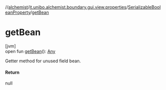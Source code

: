 //[alchemist](../../../index.md)/[it.unibo.alchemist.boundary.gui.view.properties](../index.md)/[SerializableBooleanProperty](index.md)/[getBean](get-bean.md)

# getBean

[jvm]\
open fun [getBean](get-bean.md)(): [Any](https://kotlinlang.org/api/latest/jvm/stdlib/kotlin/-any/index.html)

Getter method for unused field bean.

#### Return

null
